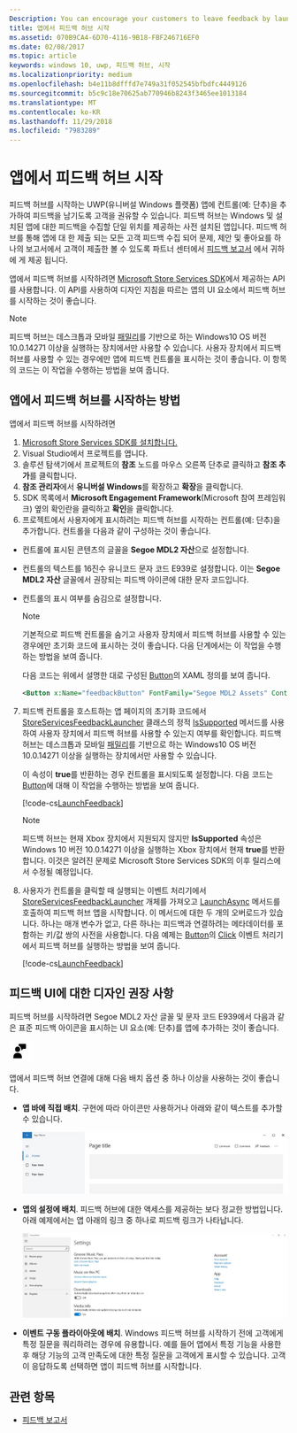 ```yaml
---
Description: You can encourage your customers to leave feedback by launching Feedback Hub from your app.
title: 앱에서 피드백 허브 시작
ms.assetid: 070B9CA4-6D70-4116-9B18-FBF246716EF0
ms.date: 02/08/2017
ms.topic: article
keywords: windows 10, uwp, 피드백 허브, 시작
ms.localizationpriority: medium
ms.openlocfilehash: b4e11b8dfffd7e749a31f052545bfbdfc4449126
ms.sourcegitcommit: b5c9c18e70625ab770946b8243f3465ee1013184
ms.translationtype: MT
ms.contentlocale: ko-KR
ms.lasthandoff: 11/29/2018
ms.locfileid: "7983289"
---
```

# <a name="launch-feedback-hub-from-your-app"></a>앱에서 피드백 허브 시작

피드백 허브를 시작하는 UWP(유니버설 Windows 플랫폼) 앱에 컨트롤(예: 단추)을 추가하여 피드백을 남기도록 고객을 권유할 수 있습니다. 피드백 허브는 Windows 및 설치된 앱에 대한 피드백을 수집할 단일 위치를 제공하는 사전 설치된 앱입니다. 피드백 허브를 통해 앱에 대 한 제출 되는 모든 고객 피드백 수집 되어 문제, 제안 및 좋아요를 하나의 보고서에서 고객이 제출한 볼 수 있도록 파트너 센터에서 [피드백 보고서](../publish/feedback-report.md) 에서 귀하에 게 제공 됩니다.

앱에서 피드백 허브를 시작하려면 [Microsoft Store Services SDK](http://aka.ms/store-em-sdk)에서 제공하는 API를 사용합니다. 이 API를 사용하여 디자인 지침을 따르는 앱의 UI 요소에서 피드백 허브를 시작하는 것이 좋습니다.

> [!NOTE]
> 피드백 허브는 데스크톱과 모바일 [ 패밀리](https://msdn.microsoft.com/windows/uwp/get-started/universal-application-platform-guide#device-families)를 기반으로 하는 Windows10 OS 버전 10.0.14271 이상을 실행하는 장치에서만 사용할 수 있습니다. 사용자 장치에서 피드백 허브를 사용할 수 있는 경우에만 앱에 피드백 컨트롤을 표시하는 것이 좋습니다. 이 항목의 코드는 이 작업을 수행하는 방법을 보여 줍니다.

## <a name="how-to-launch-feedback-hub-from-your-app"></a>앱에서 피드백 허브를 시작하는 방법

앱에서 피드백 허브를 시작하려면

1. [Microsoft Store Services SDK를 설치합니다.](microsoft-store-services-sdk.md#install-the-sdk)
2. Visual Studio에서 프로젝트를 엽니다.
3. 솔루션 탐색기에서 프로젝트의 **참조** 노드를 마우스 오른쪽 단추로 클릭하고 **참조 추가**를 클릭합니다.
4. **참조 관리자**에서 **유니버설 Windows**를 확장하고 **확장**을 클릭합니다.
5. SDK 목록에서 **Microsoft Engagement Framework**(Microsoft 참여 프레임워크) 옆의 확인란을 클릭하고 **확인**을 클릭합니다.
6. 프로젝트에서 사용자에게 표시하려는 피드백 허브를 시작하는 컨트롤(예: 단추)을 추가합니다. 컨트롤을 다음과 같이 구성하는 것이 좋습니다.
  * 컨트롤에 표시된 콘텐츠의 글꼴을 **Segoe MDL2 자산**으로 설정합니다.
  * 컨트롤의 텍스트를 16진수 유니코드 문자 코드 E939로 설정합니다. 이는 **Segoe MDL2 자산** 글꼴에서 권장되는 피드백 아이콘에 대한 문자 코드입니다.
  * 컨트롤의 표시 여부를 숨김으로 설정합니다.
    > [!NOTE]
    > 기본적으로 피드백 컨트롤을 숨기고 사용자 장치에서 피드백 허브를 사용할 수 있는 경우에만 초기화 코드에 표시하는 것이 좋습니다. 다음 단계에서는 이 작업을 수행하는 방법을 보여 줍니다.

    다음 코드는 위에서 설명한 대로 구성된 [Button](https://docs.microsoft.com/uwp/api/Windows.UI.Xaml.Controls.Button)의 XAML 정의를 보여 줍니다.

    ```XML
    <Button x:Name="feedbackButton" FontFamily="Segoe MDL2 Assets" Content="&#xE939;" HorizontalAlignment="Left" Margin="138,352,0,0" VerticalAlignment="Top" Visibility="Collapsed"  Click="feedbackButton_Click"/>
    ```

7. 피드백 컨트롤을 호스트하는 앱 페이지의 초기화 코드에서 [StoreServicesFeedbackLauncher](https://docs.microsoft.com/uwp/api/microsoft.services.store.engagement.storeservicesfeedbacklauncher.issupported) 클래스의 정적 [IsSupported](https://docs.microsoft.com/uwp/api/microsoft.services.store.engagement.storeservicesfeedbacklauncher) 메서드를 사용하여 사용자 장치에서 피드백 허브를 사용할 수 있는지 여부를 확인합니다. 피드백 허브는 데스크톱과 모바일 [ 패밀리](https://msdn.microsoft.com/windows/uwp/get-started/universal-application-platform-guide#device-families)를 기반으로 하는 Windows10 OS 버전 10.0.14271 이상을 실행하는 장치에서만 사용할 수 있습니다.

    이 속성이 **true**를 반환하는 경우 컨트롤을 표시되도록 설정합니다. 다음 코드는 [Button](https://msdn.microsoft.com/library/windows/apps/windows.ui.xaml.controls.button.aspx)에 대해 이 작업을 수행하는 방법을 보여 줍니다.

    [!code-cs[LaunchFeedback](./code/StoreSDKSamples/cs/FeedbackPage.xaml.cs#ToggleFeedbackVisibility)]
      > [!NOTE]
      > 피드백 허브는 현재 Xbox 장치에서 지원되지 않지만 **IsSupported** 속성은 Windows 10 버전 10.0.14271 이상을 실행하는 Xbox 장치에서 현재 **true**를 반환합니다. 이것은 알려진 문제로 Microsoft Store Services SDK의 이후 릴리스에서 수정될 예정입니다.  

8. 사용자가 컨트롤을 클릭할 때 실행되는 이벤트 처리기에서 [StoreServicesFeedbackLauncher](https://docs.microsoft.com/uwp/api/microsoft.services.store.engagement.storeservicesfeedbacklauncher) 개체를 가져오고 [LaunchAsync](https://docs.microsoft.com/uwp/api/microsoft.services.store.engagement.storeservicesfeedbacklauncher.launchasync) 메서드를 호출하여 피드백 허브 앱을 시작합니다. 이 메서드에 대한 두 개의 오버로드가 있습니다. 하나는 매개 변수가 없고, 다른 하나는 피드백과 연결하려는 메타데이터를 포함하는 키/값 쌍의 사전을 사용합니다. 다음 예제는 [Button](https://docs.microsoft.com/uwp/api/windows.ui.xaml.controls.primitives.buttonbase.click)의 [Click](https://docs.microsoft.com/uwp/api/Windows.UI.Xaml.Controls.Button) 이벤트 처리기에서 피드백 허브를 실행하는 방법을 보여 줍니다.

    [!code-cs[LaunchFeedback](./code/StoreSDKSamples/cs/FeedbackPage.xaml.cs#FeedbackButtonClick)]

## <a name="design-recommendations-for-your-feedback-ui"></a>피드백 UI에 대한 디자인 권장 사항

피드백 허브를 시작하려면 Segoe MDL2 자산 글꼴 및 문자 코드 E939에서 다음과 같은 표준 피드백 아이콘을 표시하는 UI 요소(예: 단추)를 앱에 추가하는 것이 좋습니다.

![피드백 아이콘](images/feedback_icon.PNG)

앱에서 피드백 허브 연결에 대해 다음 배치 옵션 중 하나 이상을 사용하는 것이 좋습니다.
* **앱 바에 직접 배치**. 구현에 따라 아이콘만 사용하거나 아래와 같이 텍스트를 추가할 수 있습니다.

  ![피드백 아이콘](images/feedback_appbar_placement.png)

* **앱의 설정에 배치**. 피드백 허브에 대한 액세스를 제공하는 보다 정교한 방법입니다. 아래 예제에서는 앱 아래의 링크 중 하나로 피드백 링크가 나타납니다.

  ![피드백 아이콘](images/feedback_settings_placement.png)

* **이벤트 구동 플라이아웃에 배치**. Windows 피드백 허브를 시작하기 전에 고객에게 특정 질문을 쿼리하려는 경우에 유용합니다. 예를 들어 앱에서 특정 기능을 사용한 후 해당 기능의 고객 만족도에 대한 특정 질문을 고객에게 표시할 수 있습니다. 고객이 응답하도록 선택하면 앱이 피드백 허브를 시작합니다.


## <a name="related-topics"></a>관련 항목

* [피드백 보고서](../publish/feedback-report.md)
